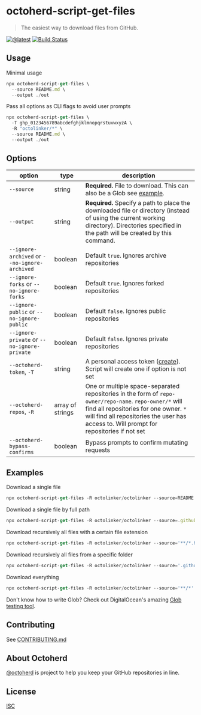 # octoherd-script-get-files

> The easiest way to download files from GitHub.

[![@latest](https://img.shields.io/npm/v/octoherd-script-get-files.svg)](https://www.npmjs.com/package/octoherd-script-get-files)
[![Build Status](https://github.com/stefanbuck/octoherd-script-get-files/workflows/Test/badge.svg)](https://github.com/stefanbuck/octoherd-script-get-files/actions?query=workflow%3ATest+branch%3Amain)

## Usage

Minimal usage

```js
npx octoherd-script-get-files \
  --source README.md \
  --output ./out
```

Pass all options as CLI flags to avoid user prompts

```js
npx octoherd-script-get-files \
  -T ghp_0123456789abcdefghjklmnopqrstuvwxyzA \
  -R "octolinker/*" \
  --source README.md \
  --output ./out
```

## Options

| option | type| description|
| --- | --- | --- |
| `--source` | string | **Required.** File to download. This can also be a Glob see [example](#examples).|
| `--output` | string | **Required.** Specify a path to place the downloaded file or directory (instead of using the current working directory). Directories specified in the path will be created by this command. |
| `--ignore-archived` or `--no-ignore-archived` | boolean | Default `true`. Ignores archive repositories|
| `--ignore-forks` or `--no-ignore-forks` | boolean | Default `true`. Ignores forked repositories|
| `--ignore-public` or `--no-ignore-public` | boolean | Default `false`. Ignores public repositories|
| `--ignore-private` or `--no-ignore-private` | boolean | Default `false`. Ignores private repositories|
| `--octoherd-token`, `-T`| string | A personal access token ([create](https://github.com/settings/tokens/new?scopes=repo)). Script will create one if option is not set|
| `--octoherd-repos`, `-R` | array of strings | One or multiple space-separated repositories in the form of `repo-owner/repo-name`. `repo-owner/*` will find all repositories for one owner. `*` will find all repositories the user has access to. Will prompt for repositories if not set |
| `--octoherd-bypass-confirms` | boolean | Bypass prompts to confirm mutating requests|

## Examples

Download a single file

```js
npx octoherd-script-get-files -R octolinker/octolinker --source=README.md --output=./out
```

Download a single file by full path

```js
npx octoherd-script-get-files -R octolinker/octolinker --source=.github/PULL_REQUEST_TEMPLATE.md --output=./out
```

Download recursively all files with a certain file extension

```js
npx octoherd-script-get-files -R octolinker/octolinker --source='**/*.html' --output=./out
```

Download recursively all files from a specific folder

```js
npx octoherd-script-get-files -R octolinker/octolinker --source='.github/**/*' --output=./out
```

Download everything

```js
npx octoherd-script-get-files -R octolinker/octolinker --source='**/*' --output=./out
```

Don't know how to write Glob? Check out DigitalOcean's amazing [Glob testing tool](https://www.digitalocean.com/community/tools/glob).

## Contributing

See [CONTRIBUTING.md](CONTRIBUTING.md)

## About Octoherd

[@octoherd](https://github.com/octoherd/) is project to help you keep your GitHub repositories in line.

## License

[ISC](LICENSE.md)
